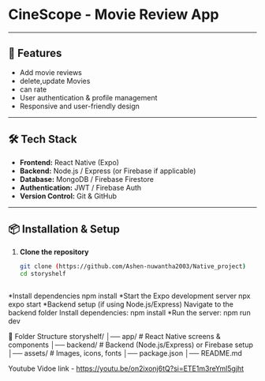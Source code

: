 

# CineScope - Movie Review App

 

---

## 🚀 Features
-  Add movie reviews  
-  delete,update Movies 
-  can rate
-  User authentication & profile management    
-  Responsive and user-friendly design  

---

## 🛠️ Tech Stack
- **Frontend:** React Native (Expo)  
- **Backend:** Node.js / Express (or Firebase if applicable)  
- **Database:** MongoDB / Firebase Firestore  
- **Authentication:** JWT / Firebase Auth  
- **Version Control:** Git & GitHub  

---

## 📦 Installation & Setup

1. **Clone the repository**
   ```bash
   git clone (https://github.com/Ashen-nuwantha2003/Native_project)
   cd storyshelf



*Install dependencies
npm install
*Start the Expo development server
npx expo start
*Backend setup (if using Node.js/Express)
Navigate to the backend folder
Install dependencies:
npm install
*Run the server:
npm run dev

📂 Folder Structure
storyshelf/
│── app/               # React Native screens & components
│── backend/           # Backend (Node.js/Express) or Firebase setup
│── assets/            # Images, icons, fonts
│── package.json
│── README.md


Youtube Vidoe link - https://youtu.be/on2ixonj6tQ?si=ETE1m3reYml5gjht